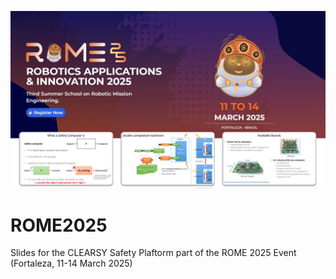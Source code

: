 ![](title.jpg)
# ROME2025
Slides for the CLEARSY Safety Plaftorm part of the ROME 2025 Event (Fortaleza, 11-14 March 2025)

